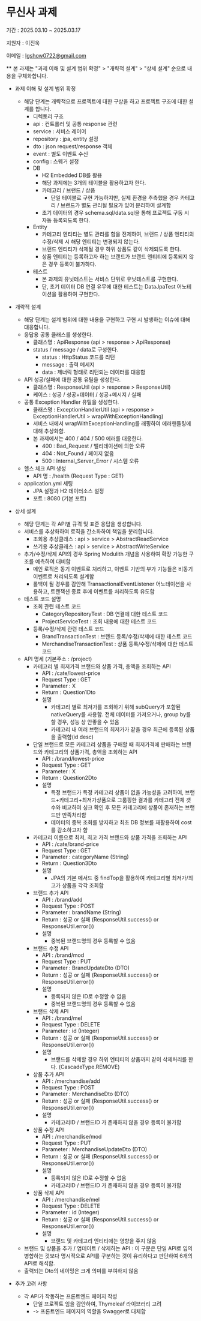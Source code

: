 # 무신사 과제
기간 : 2025.03.10 ~ 2025.03.17

지원자 : 이진욱

이메일 : lgshow0722@gmail.com

** 본 과제는 "과제 이해 및 설계 범위 확정" > "개략적 설계" > "상세 설계" 순으로 내용을 구체화합니다.

* 과제 이해 및 설계 범위 확정
  * 해당 단계는 개략적으로 프로젝트에 대한 구상을 하고 프로젝트 구조에 대한 설계를 합니다.
    *  디렉토리 구조
      * api : 컨트롤러 및 공통 response 관련
      * service : 서비스 레이어
      * repository : jpa, entity 설정
      * dto : json request/response 객체
      * event : 별도 이벤트 수신
      * config : 스웨거 설정
    * DB
      * H2 Embedded DB를 활용
      * 해당 과제에는 3개의 테이블을 활용하고자 한다.
      * 카테고리 / 브랜드 / 상품
        * 단일 테이블로 구현 가능하지만, 실제 환경을 추측했을 경우 카테고리 / 브랜드가 별도 관리될 필요가 있어 분리하여 설계함
      * 초기 데이터의 경우 schema.sql/data.sql을 통해 프로젝트 구동 시 자동 등록되도록 한다.
    * Entity
      * 카테고리 엔티티는 별도 관리를 함을 전제하여, 브랜드 / 상품 엔티티의 수정/삭제 시 해당 엔티티는 변경되지 않는다.
      * 브랜드 엔티티가 삭제될 경우 하위 상품도 같이 삭제되도록 한다.
      * 상품 엔티티는 등록하고자 하는 브랜드가 브랜드 엔티티에 등록되지 않은 경우 등록이 불가하다.
    * 테스트
      * 본 과제의 유닛테스트는 서비스 단위로 유닛테스트를 구현한다.
      * 단, 초기 데이터 DB 연결 유무에 대한 테스트는 DataJpaTest 어노테이션을 활용하여 구현한다.
        
* 개략적 설계
  * 해당 단계는 설계 범위에 대한 내용을 구현하고 구현 시 발생하는 이슈에 대해 대응합니다.
  * 응답용 공통 클래스를 생성한다.
    * 클래스명 : ApiResponse (api > response > ApiResponse)
    * status / message / data로 구성한다.
      * status : HttpStatus 코드를 리턴
      * message : 출력 메세지
      * data : 제너릭 형태로 리턴되는 데이터를 대응함
  * API 성공/실패에 대한 공통 유틸을 생성한다.
    * 클래스명 : ResponseUtil (api > response > ResponseUtil)
    * 케이스 : 성공 / 성공+데이터 / 성공+메시지 / 실패
  * 공통 Exception Handler 유틸을 생성한다.
    * 클래스명 : ExceptionHandlerUtil (api > response > ExceptionHandlerUtil > wrapWithExceptionHandling)
    * 서비스 내에서 wrapWithExceptionHandling를 래핑하여 에러핸들링에 대해 추상화함.
    * 본 과제에서는 400 / 404 / 500 에러를 대응한다.
      * 400 : Bad_Request / 밸리데이션에 의한 오류
      * 404 : Not_Found / 페이지 없음
      * 500 : Internal_Server_Error / 시스템 오류
  * 헬스 체크 API 생성
    * API 명 : /health (Request Type : GET)
  * application.yml 세팅
    * JPA 설정과 H2 데이터소스 설정
    * 포트 : 8080 (기본 포트)

* 상세 설계
  * 해당 단계는 각 API별 규격 및 표준 응답을 생성합니다.
  * 서비스를 추상화하여 로직을 간소화하여 책임을 분리합니다. 
    * 조회용 추상클래스 : api > service > AbstractReadService
    * 쓰기용 추상클래스 : api > service > AbstractWriteService
  * 추가/수정/삭제 API의 경우 Spring Modulith 개념을 사용하여 확장 가능한 구조를 예측하여 대비함
    * 메인 로직은 동기 이벤트로 처리하고, 이벤트 기반의 부가 기능들은 비동기 이벤트로 처리되도록 설계함
    * 롤백이 될 경우를 감안해 TransactionalEventListener 어노테이션을 사용하고, 트랜잭션 종료 후에 이벤트를 처리하도록 유도함
  * 테스트 코드 설명
    * 조회 관련 테스트 코드
      * CategoryRepositoryTest : DB 연결에 대한 테스트 코드
      * ProjectServiceTest : 조회 내용에 대한 테스트 코드
    * 등록/수정/삭제 관련 테스트 코드
      * BrandTransactionTest : 브랜드 등록/수정/삭제에 대한 테스트 코드
      * MerchandiseTransactionTest : 상품 등록/수정/삭제에 대한 테스트 코드
  * API 명세 (기본주소 : /project)
    * 카테고리 별 최저가격 브랜드와 상품 가격, 총액을 조회하는 API
      * API : /cate/lowest-price
      * Request Type : GET
      * Parameter : X
      * Return : Question1Dto
      * 설명
        * 카테고리 별로 최저가를 조회하기 위해 subQuery가 포함된 nativeQuery를 사용함. 전체 데이터를 가져오거나, group by를 할 경우, 성능 상 안좋을 수 있음
        * 카테고리 내 여러 브랜드의 최저가가 같을 경우 최근에 등록된 상품을 출력함(id desc)
    * 단일 브랜드로 모든 카테고리 상품을 구매할 때 최저가격에 판매하는 브랜드와 카테고리의 상품가격, 총액을 조회하는 API
      * API : /brand/lowest-price
      * Request Type : GET
      * Parameter : X
      * Return : Question2Dto
      * 설명
        * 특정 브랜드가 특정 카테고리 상품이 없을 가능성을 고려하여, 브랜드+카테고리+최저가상품으로 그룹핑한 결과를 카테고리 전체 갯수와 비교하여 싱크 확인 후 모든 카테고리에 상품이 존재하는 브랜드만 만족처리함
        * 데이터의 중복 조회를 방지하고 최초 DB 정보를 재활용하여 cost를 감소하고자 함
    * 카테고리 이름으로 최저, 최고 가격 브랜드와 상품 가격을 조회하는 API
      * API : /cate/brand-price
      * Request Type : GET
      * Parameter : categoryName (String)
      * Return : Question3Dto
      * 설명
        * JPA의 기본 메서드 중 findTop을 활용하여 카테고리별 최저가/최고가 상품을 각각 조회함
    * 브랜드 추가 API
      * API : /brand/add
      * Request Type : POST
      * Parameter : brandName (String)
      * Return : 성공 or 실패 (ResponseUtil.success() or ResponseUtil.error())
      * 설명
        * 중복된 브랜드명의 경우 등록할 수 없음
    * 브랜드 수정 API
      * API : /brand/mod
      * Request Type : PUT
      * Parameter : BrandUpdateDto (DTO)
      * Return : 성공 or 실패 (ResponseUtil.success() or ResponseUtil.error())
      * 설명
        * 등록되지 않은 ID로 수정할 수 없음
        * 중복된 브랜드명의 경우 등록할 수 없음
    * 브랜드 삭제 API
      * API : /brand/mel
      * Request Type : DELETE
      * Parameter : id (Integer)
      * Return : 성공 or 실패 (ResponseUtil.success() or ResponseUtil.error())
      * 설명
        * 브랜드를 삭제할 경우 하위 엔티티의 상품까지 같이 삭제처리를 한다. (CascadeType.REMOVE)
    * 상품 추가 API
      * API : /merchandise/add
      * Request Type : POST
      * Parameter : MerchandiseDto (DTO)
      * Return : 성공 or 실패 (ResponseUtil.success() or ResponseUtil.error())
      * 설명
        * 카테고리ID / 브랜드ID 가 존재하지 않을 경우 등록이 불가함
    * 상품 수정 API
      * API : /merchandise/mod
      * Request Type : PUT
      * Parameter : MerchandiseUpdateDto (DTO)
      * Return : 성공 or 실패 (ResponseUtil.success() or ResponseUtil.error())
      * 설명
        * 등록되지 않은 ID로 수정할 수 없음
        * 카테고리ID / 브랜드ID 가 존재하지 않을 경우 등록이 불가함
    * 상품 삭제 API
      * API : /merchandise/mel
      * Request Type : DELETE
      * Parameter : id (Integer)
      * Return : 성공 or 실패 (ResponseUtil.success() or ResponseUtil.error())
      * 설명
        * 브랜드 및 카테고리 엔티티에는 영향을 주지 않음
  * 브랜드 및 상품을 추가 / 업데이트 / 삭제하는 API : 이 구문은 단일 API로 임의 병합하는 것보다 명시적으로 API를 구분하는 것이 유리하다고 판단하여 6개의 API로 해석함.
  * 출력되는 Dto의 네이밍은 크게 의미를 부여하지 않음

* 추가 고려 사항
  * 각 API가 작동하는 프론트엔드 페이지 작성
    * 단일 프로젝트 임을 감안하여, Thymeleaf 라이브러리 고려
    * -> 프론트엔드 페이지의 역할을 Swagger로 대체함